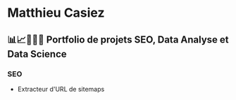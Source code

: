 # Matthieu Casiez
## 📊📈👨🏻‍💻 Portfolio de projets SEO, Data Analyse et Data Science
### SEO 
- Extracteur d'URL de sitemaps
